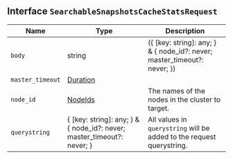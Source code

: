 ## Interface `SearchableSnapshotsCacheStatsRequest`

| Name | Type | Description |
| - | - | - |
| `body` | string | ({ [key: string]: any; } & { node_id?: never; master_timeout?: never; }) | All values in `body` will be added to the request body. |
| `master_timeout` | [Duration](./Duration.md) | &nbsp; |
| `node_id` | [NodeIds](./NodeIds.md) | The names of the nodes in the cluster to target. |
| `querystring` | { [key: string]: any; } & { node_id?: never; master_timeout?: never; } | All values in `querystring` will be added to the request querystring. |

